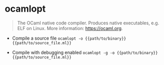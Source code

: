 # ocamlopt
> The OCaml native code compiler.
> Produces native executables, e.g. ELF on Linux.
> More information: <https://ocaml.org>.

- Compile a source file
`ocamlopt -o {{path/to/binary}} {{path/to/source_file.ml}}`

- Compile with debugging enabled
`ocamlopt -g -o {{path/to/binary}} {{path/to/source_file.ml}}`
